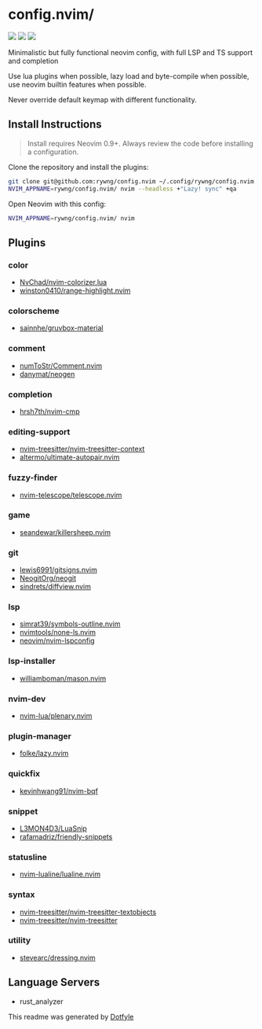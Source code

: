 # config.nvim/

<a href="https://dotfyle.com/rywng/confignvim"><img src="https://dotfyle.com/rywng/confignvim/badges/plugins?style=flat" /></a>
<a href="https://dotfyle.com/rywng/confignvim"><img src="https://dotfyle.com/rywng/confignvim/badges/leaderkey?style=flat" /></a>
<a href="https://dotfyle.com/rywng/confignvim"><img src="https://dotfyle.com/rywng/confignvim/badges/plugin-manager?style=flat" /></a>

Minimalistic but fully functional neovim config, with full LSP and TS support and completion

Use lua plugins when possible, lazy load and byte-compile when possible, use neovim builtin features when possible.

Never override default keymap with different functionality.

## Install Instructions

 > Install requires Neovim 0.9+. Always review the code before installing a configuration.

Clone the repository and install the plugins:

```sh
git clone git@github.com:rywng/config.nvim ~/.config/rywng/config.nvim
NVIM_APPNAME=rywng/config.nvim/ nvim --headless +"Lazy! sync" +qa
```

Open Neovim with this config:

```sh
NVIM_APPNAME=rywng/config.nvim/ nvim
```

## Plugins

### color

+ [NvChad/nvim-colorizer.lua](https://dotfyle.com/plugins/NvChad/nvim-colorizer.lua)
+ [winston0410/range-highlight.nvim](https://dotfyle.com/plugins/winston0410/range-highlight.nvim)
### colorscheme

+ [sainnhe/gruvbox-material](https://dotfyle.com/plugins/sainnhe/gruvbox-material)
### comment

+ [numToStr/Comment.nvim](https://dotfyle.com/plugins/numToStr/Comment.nvim)
+ [danymat/neogen](https://dotfyle.com/plugins/danymat/neogen)
### completion

+ [hrsh7th/nvim-cmp](https://dotfyle.com/plugins/hrsh7th/nvim-cmp)
### editing-support

+ [nvim-treesitter/nvim-treesitter-context](https://dotfyle.com/plugins/nvim-treesitter/nvim-treesitter-context)
+ [altermo/ultimate-autopair.nvim](https://dotfyle.com/plugins/altermo/ultimate-autopair.nvim)
### fuzzy-finder

+ [nvim-telescope/telescope.nvim](https://dotfyle.com/plugins/nvim-telescope/telescope.nvim)
### game

+ [seandewar/killersheep.nvim](https://dotfyle.com/plugins/seandewar/killersheep.nvim)
### git

+ [lewis6991/gitsigns.nvim](https://dotfyle.com/plugins/lewis6991/gitsigns.nvim)
+ [NeogitOrg/neogit](https://dotfyle.com/plugins/NeogitOrg/neogit)
+ [sindrets/diffview.nvim](https://dotfyle.com/plugins/sindrets/diffview.nvim)
### lsp

+ [simrat39/symbols-outline.nvim](https://dotfyle.com/plugins/simrat39/symbols-outline.nvim)
+ [nvimtools/none-ls.nvim](https://dotfyle.com/plugins/nvimtools/none-ls.nvim)
+ [neovim/nvim-lspconfig](https://dotfyle.com/plugins/neovim/nvim-lspconfig)
### lsp-installer

+ [williamboman/mason.nvim](https://dotfyle.com/plugins/williamboman/mason.nvim)
### nvim-dev

+ [nvim-lua/plenary.nvim](https://dotfyle.com/plugins/nvim-lua/plenary.nvim)
### plugin-manager

+ [folke/lazy.nvim](https://dotfyle.com/plugins/folke/lazy.nvim)
### quickfix

+ [kevinhwang91/nvim-bqf](https://dotfyle.com/plugins/kevinhwang91/nvim-bqf)
### snippet

+ [L3MON4D3/LuaSnip](https://dotfyle.com/plugins/L3MON4D3/LuaSnip)
+ [rafamadriz/friendly-snippets](https://dotfyle.com/plugins/rafamadriz/friendly-snippets)
### statusline

+ [nvim-lualine/lualine.nvim](https://dotfyle.com/plugins/nvim-lualine/lualine.nvim)
### syntax

+ [nvim-treesitter/nvim-treesitter-textobjects](https://dotfyle.com/plugins/nvim-treesitter/nvim-treesitter-textobjects)
+ [nvim-treesitter/nvim-treesitter](https://dotfyle.com/plugins/nvim-treesitter/nvim-treesitter)
### utility

+ [stevearc/dressing.nvim](https://dotfyle.com/plugins/stevearc/dressing.nvim)
## Language Servers

+ rust_analyzer


 This readme was generated by [Dotfyle](https://dotfyle.com)
